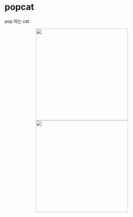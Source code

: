 # popcat

pop 하는 cat <br>


<p align="center">
  
  <img src = "https://user-images.githubusercontent.com/55087027/138051946-57271158-0219-4846-95c8-126abb5420bf.PNG" width = "300">
   <img src = "https://user-images.githubusercontent.com/55087027/138052019-a1173cd5-5b38-4982-bf4a-0fefb0c7f5d6.PNG" width = "300">
   
   
   
   </p>
